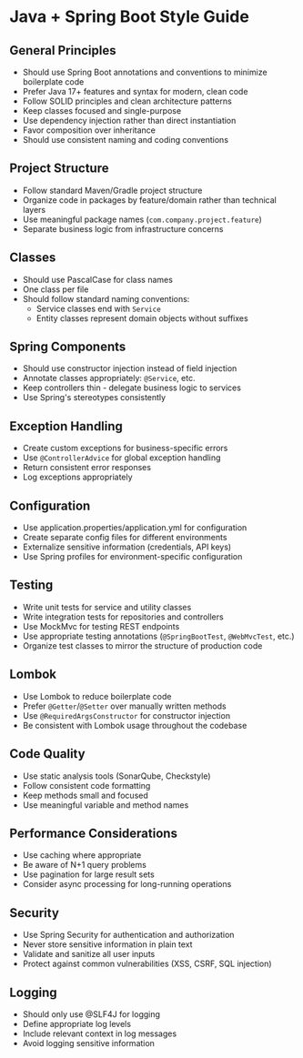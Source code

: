 # Java + Spring Boot Style Guide

## General Principles

- Should use Spring Boot annotations and conventions to minimize boilerplate code
- Prefer Java 17+ features and syntax for modern, clean code
- Follow SOLID principles and clean architecture patterns
- Keep classes focused and single-purpose
- Use dependency injection rather than direct instantiation
- Favor composition over inheritance
- Should use consistent naming and coding conventions

## Project Structure

- Follow standard Maven/Gradle project structure
- Organize code in packages by feature/domain rather than technical layers
- Use meaningful package names (`com.company.project.feature`)
- Separate business logic from infrastructure concerns

## Classes

- Should use PascalCase for class names
- One class per file
- Should follow standard naming conventions:
  - Service classes end with `Service`
  - Entity classes represent domain objects without suffixes

## Spring Components

- Should use constructor injection instead of field injection
- Annotate classes appropriately: `@Service`, etc.
- Keep controllers thin - delegate business logic to services
- Use Spring's stereotypes consistently


## Exception Handling

- Create custom exceptions for business-specific errors
- Use `@ControllerAdvice` for global exception handling
- Return consistent error responses
- Log exceptions appropriately

## Configuration

- Use application.properties/application.yml for configuration
- Create separate config files for different environments
- Externalize sensitive information (credentials, API keys)
- Use Spring profiles for environment-specific configuration

## Testing

- Write unit tests for service and utility classes
- Write integration tests for repositories and controllers
- Use MockMvc for testing REST endpoints
- Use appropriate testing annotations (`@SpringBootTest`, `@WebMvcTest`, etc.)
- Organize test classes to mirror the structure of production code

## Lombok

- Use Lombok to reduce boilerplate code
- Prefer `@Getter`/`@Setter` over manually written methods
- Use `@RequiredArgsConstructor` for constructor injection
- Be consistent with Lombok usage throughout the codebase

## Code Quality

- Use static analysis tools (SonarQube, Checkstyle)
- Follow consistent code formatting
- Keep methods small and focused
- Use meaningful variable and method names

## Performance Considerations

- Use caching where appropriate
- Be aware of N+1 query problems
- Use pagination for large result sets
- Consider async processing for long-running operations

## Security

- Use Spring Security for authentication and authorization
- Never store sensitive information in plain text
- Validate and sanitize all user inputs
- Protect against common vulnerabilities (XSS, CSRF, SQL injection)

## Logging

- Should only use @SLF4J for logging 
- Define appropriate log levels
- Include relevant context in log messages
- Avoid logging sensitive information
